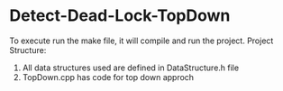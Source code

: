 # Detect-Dead-Lock-TopDown
To execute run the make file, it will compile and run the project.
Project Structure:
1. All data structures used are defined in DataStructure.h file
2. TopDown.cpp has code for top down approch
